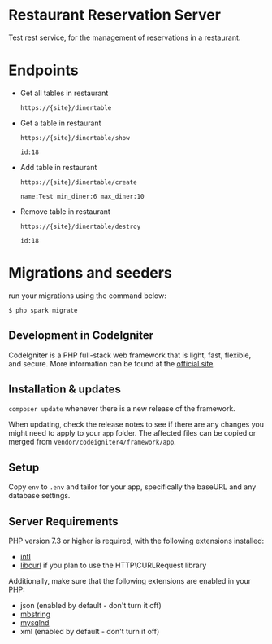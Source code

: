 # Restaurant Reservation Server

Test rest service, for the management of reservations in a restaurant.

# Endpoints

* Get all tables in restaurant

    `https://{site}/dinertable`

* Get a table in restaurant
    
    `https://{site}/dinertable/show`

    `id:18`

* Add table in restaurant

    `https://{site}/dinertable/create`

    `
    name:Test
    min_diner:6
    max_diner:10
    `
* Remove table in restaurant

    `https://{site}/dinertable/destroy`

    `id:18`

# Migrations and seeders

 run your migrations using the command below:
 
`$ php spark migrate`

## Development in CodeIgniter

CodeIgniter is a PHP full-stack web framework that is light, fast, flexible, and secure. 
More information can be found at the [official site](http://codeigniter.com).

## Installation & updates

`composer update` whenever there is a new release of the framework.

When updating, check the release notes to see if there are any changes you might need to apply
to your `app` folder. The affected files can be copied or merged from
`vendor/codeigniter4/framework/app`.

## Setup

Copy `env` to `.env` and tailor for your app, specifically the baseURL
and any database settings.

## Server Requirements

PHP version 7.3 or higher is required, with the following extensions installed:

- [intl](http://php.net/manual/en/intl.requirements.php)
- [libcurl](http://php.net/manual/en/curl.requirements.php) if you plan to use the HTTP\CURLRequest library

Additionally, make sure that the following extensions are enabled in your PHP:

- json (enabled by default - don't turn it off)
- [mbstring](http://php.net/manual/en/mbstring.installation.php)
- [mysqlnd](http://php.net/manual/en/mysqlnd.install.php)
- xml (enabled by default - don't turn it off)
